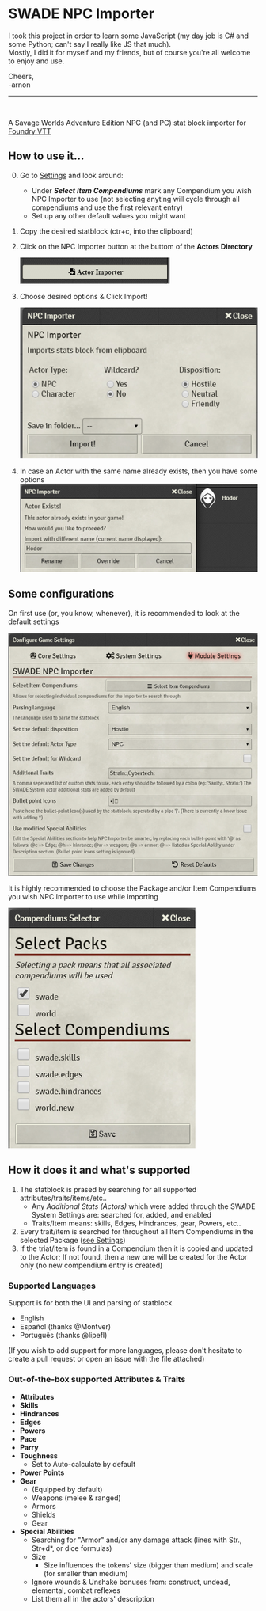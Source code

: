 # SWADE NPC Importer

I took this project in order to learn some JavaScript (my day job is C# and some Python; can't say I really like JS that much). <br/>
Mostly, I did it for myself and my friends, but of course you're all welcome to enjoy and use.

Cheers,<br/>
-arnon

---
<br/>

A Savage Worlds Adventure Edition NPC (and PC) stat block importer for [Foundry VTT](https://foundryvtt.com)

## How to use it...
0. Go to [Settings](#some-configurations) and look  around:
   - Under ***Select Item Compendiums*** mark any Compendium you wish NPC Importer to use (not selecting anyting will cycle through all compendiums and use the first relevant entry)
   - Set up any other default values you might want

1. Copy the desired statblock (ctr+c, into the clipboard)
2. Click on the NPC Importer button at the buttom of the **Actors Directory**

    ![NPC Importer Button](./readme_images/ActorImporterButton.png)
3. Choose desired options & Click Import!

    ![NPC Importer Dialogue](./readme_images/ActorImportDialogue.png)
5. In case an Actor with the same name already exists, then you have some options
    ![NPC Importer Dialogue](./readme_images/WhatToDoDialogue.png)

## Some configurations

On first use (or, you know, whenever), it is recommended to look at the default settings

![NPC Importer Settings](./readme_images/NpcImporterSettings.png)

It is highly recommended to choose the Package and/or Item Compendiums you wish NPC Importer to use while importing

![Compendiums Selector](./readme_images/NpcImporterSettingsCompendiumSelector.png)

## How it does it and what's supported

1. The statblock is prased by searching for all supported attributes/traits/items/etc..
    - Any _Additional Stats (Actors)_ which were added through the SWADE System Settings are: searched for, added, and enabled
    - Traits/Item means: skills, Edges, Hindrances, gear, Powers, etc..
2. Every trait/item is searched for throughout all Item Compendiums in the selected Package ([see Settings](#some-configurations))
3. If the triat/item is found in a Compendium then it is copied and updated to the Actor; If not found, then a new one will be created for the Actor only (no new compendium entry is created)

### Supported Languages
Support is for both the UI and parsing of statblock
- English
- Español (thanks @Montver)
- Português (thanks @lipefl)

(If you wish to add support for more languages, please don't hesitate to create a pull request or open an issue with the file attached)

### Out-of-the-box supported Attributes & Traits

- **Attributes**
- **Skills**
- **Hindrances**
- **Edges**
- **Powers**
- **Pace**
- **Parry**
- **Toughness**
  - Set to Auto-calculate by default
- **Power Points**
- **Gear**
  - (Equipped by default)
  - Weapons (melee & ranged)
  - Armors
  - Shields
  - Gear
- **Special Abilities**
  - Searching for "Armor" and/or any damage attack (lines with Str., Str+d*, or dice formulas)
  - Size
    - Size influences the tokens' size (bigger than medium) and scale (for smaller than medium)
  - Ignore wounds & Unshake bonuses from: construct, undead, elemental, combat reflexes
  - List them all in the actors' description

